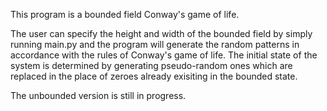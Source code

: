 This program is a bounded field Conway's game of life.

The user can specify the height and width of the bounded field by simply running main.py
and the program will generate the random patterns in accordance with the rules of Conway's game of life.
The initial state of the system is determined by generating pseudo-random ones which are replaced in the place
of zeroes already exisiting in the bounded state.

The unbounded version is still in progress.